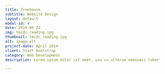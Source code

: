 ```yaml
---
title: Treehouse
subtitle: Website Design
layout: default
modal-id: 4
date: 2019-04-22
img: tmcdc_reading.jpg
thumbnail: tmcdc_reading.jpg
alt: image-alt
project-date: April 2014
client: Start Bootstrap
category: Web Development
description: Lorem ipsum dolor sit amet, usu cu alterum nominavi lobortis. At duo novum diceret. Tantas apeirian vix et, usu sanctus postulant inciderint ut, populo diceret necessitatibus in vim. Cu eum dicam feugiat noluisse.

---
```

